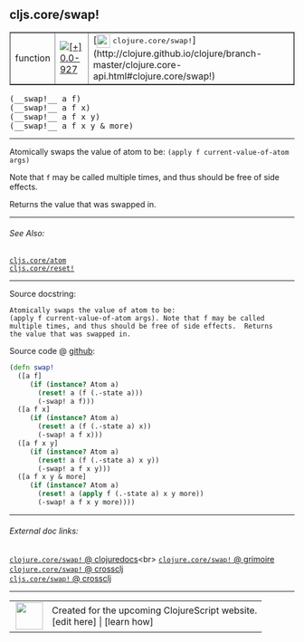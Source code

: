 ## cljs.core/swap!



 <table border="1">
<tr>
<td>function</td>
<td><a href="https://github.com/cljsinfo/cljs-api-docs/tree/0.0-927"><img valign="middle" alt="[+] 0.0-927" title="Added in 0.0-927" src="https://img.shields.io/badge/+-0.0--927-lightgrey.svg"></a> </td>
<td>
[<img height="24px" valign="middle" src="http://i.imgur.com/1GjPKvB.png"> <samp>clojure.core/swap!</samp>](http://clojure.github.io/clojure/branch-master/clojure.core-api.html#clojure.core/swap!)
</td>
</tr>
</table>


 <samp>
(__swap!__ a f)<br>
</samp>
 <samp>
(__swap!__ a f x)<br>
</samp>
 <samp>
(__swap!__ a f x y)<br>
</samp>
 <samp>
(__swap!__ a f x y & more)<br>
</samp>

---

Atomically swaps the value of atom to be: `(apply f current-value-of-atom
args)`

Note that `f` may be called multiple times, and thus should be free of side
effects.

Returns the value that was swapped in.



---


###### See Also:

[`cljs.core/atom`](../cljs.core/atom.md)<br>
[`cljs.core/reset!`](../cljs.core/resetBANG.md)<br>

---


Source docstring:

```
Atomically swaps the value of atom to be:
(apply f current-value-of-atom args). Note that f may be called
multiple times, and thus should be free of side effects.  Returns
the value that was swapped in.
```


Source code @ [github](https://github.com/clojure/clojurescript/blob/r3149/src/cljs/cljs/core.cljs#L3838-L3858):

```clj
(defn swap!
  ([a f]
     (if (instance? Atom a)
       (reset! a (f (.-state a)))
       (-swap! a f)))
  ([a f x]
     (if (instance? Atom a)
       (reset! a (f (.-state a) x))
       (-swap! a f x)))
  ([a f x y]
     (if (instance? Atom a)
       (reset! a (f (.-state a) x y))
       (-swap! a f x y)))
  ([a f x y & more]
     (if (instance? Atom a)
       (reset! a (apply f (.-state a) x y more))
       (-swap! a f x y more))))
```

<!--
Repo - tag - source tree - lines:

 <pre>
clojurescript @ r3149
└── src
    └── cljs
        └── cljs
            └── <ins>[core.cljs:3838-3858](https://github.com/clojure/clojurescript/blob/r3149/src/cljs/cljs/core.cljs#L3838-L3858)</ins>
</pre>

-->

---



###### External doc links:

[`clojure.core/swap!` @ clojuredocs](http://clojuredocs.org/clojure.core/swap!)<br>
[`clojure.core/swap!` @ grimoire](http://conj.io/store/v1/org.clojure/clojure/1.7.0-beta3/clj/clojure.core/swap%21/)<br>
[`clojure.core/swap!` @ crossclj](http://crossclj.info/fun/clojure.core/swap%21.html)<br>
[`cljs.core/swap!` @ crossclj](http://crossclj.info/fun/cljs.core.cljs/swap%21.html)<br>

---

 <table>
<tr><td>
<img valign="middle" align="right" width="48px" src="http://i.imgur.com/Hi20huC.png">
</td><td>
Created for the upcoming ClojureScript website.<br>
[edit here] | [learn how]
</td></tr></table>

[edit here]:https://github.com/cljsinfo/cljs-api-docs/blob/master/cljsdoc/cljs.core/swapBANG.cljsdoc
[learn how]:https://github.com/cljsinfo/cljs-api-docs/wiki/cljsdoc-files

<!--

This information was too distracting to show to readers, but I'll leave it
commented here since it is helpful to:

- pretty-print the data used to generate this document
- and show how to retrieve that data



The API data for this symbol:

```clj
{:description "Atomically swaps the value of atom to be: `(apply f current-value-of-atom\nargs)`\n\nNote that `f` may be called multiple times, and thus should be free of side\neffects.\n\nReturns the value that was swapped in.",
 :ns "cljs.core",
 :name "swap!",
 :signature ["[a f]" "[a f x]" "[a f x y]" "[a f x y & more]"],
 :history [["+" "0.0-927"]],
 :type "function",
 :related ["cljs.core/atom" "cljs.core/reset!"],
 :full-name-encode "cljs.core/swapBANG",
 :source {:code "(defn swap!\n  ([a f]\n     (if (instance? Atom a)\n       (reset! a (f (.-state a)))\n       (-swap! a f)))\n  ([a f x]\n     (if (instance? Atom a)\n       (reset! a (f (.-state a) x))\n       (-swap! a f x)))\n  ([a f x y]\n     (if (instance? Atom a)\n       (reset! a (f (.-state a) x y))\n       (-swap! a f x y)))\n  ([a f x y & more]\n     (if (instance? Atom a)\n       (reset! a (apply f (.-state a) x y more))\n       (-swap! a f x y more))))",
          :title "Source code",
          :repo "clojurescript",
          :tag "r3149",
          :filename "src/cljs/cljs/core.cljs",
          :lines [3838 3858]},
 :full-name "cljs.core/swap!",
 :clj-symbol "clojure.core/swap!",
 :docstring "Atomically swaps the value of atom to be:\n(apply f current-value-of-atom args). Note that f may be called\nmultiple times, and thus should be free of side effects.  Returns\nthe value that was swapped in."}

```

Retrieve the API data for this symbol:

```clj
;; from Clojure REPL
(require '[clojure.edn :as edn])
(-> (slurp "https://raw.githubusercontent.com/cljsinfo/cljs-api-docs/catalog/cljs-api.edn")
    (edn/read-string)
    (get-in [:symbols "cljs.core/swap!"]))
```

-->
